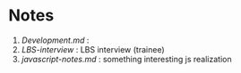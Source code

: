 # Notes

1. _Development.md_ : 
2. _LBS-interview_ : LBS interview (trainee)
3. _javascript-notes.md_ : something interesting js realization

